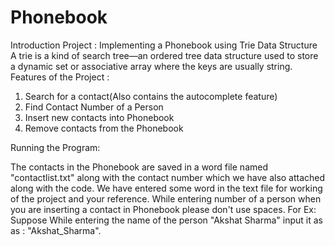 # Phonebook
Introduction
Project : Implementing a Phonebook using Trie Data Structure
A trie is a kind of search tree—an ordered tree data structure used to store a dynamic set or associative array where the keys are usually string.
Features of the Project :
1. Search for a contact(Also contains the autocomplete feature)
2. Find Contact Number of a Person
3. Insert new contacts into Phonebook
4. Remove contacts from the Phonebook

Running the Program:

The contacts in the Phonebook are saved in a word file named "contactlist.txt" along with the contact number which we have also attached along with the code.
We have entered some word  in the text file for working of the project and your reference.
While entering number of a person when you are inserting a contact in Phonebook please don't use spaces.
For Ex:
Suppose While entering the name of the person "Akshat Sharma" input it as as : "Akshat_Sharma".  
